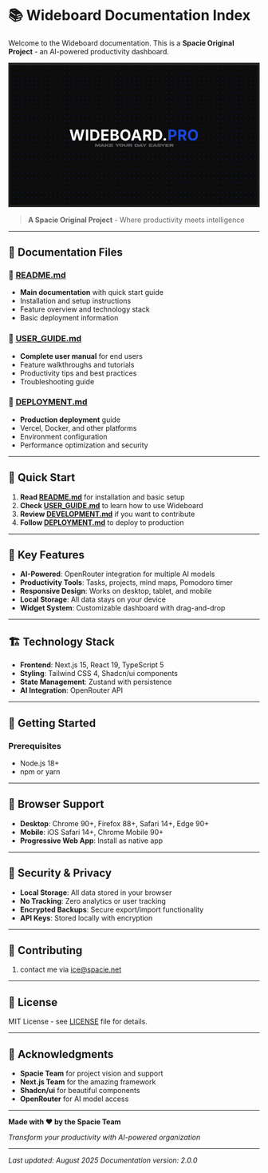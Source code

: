 # 📚 Wideboard Documentation Index

Welcome to the Wideboard documentation. This is a **Spacie Original Project** - an AI-powered productivity dashboard.

![Wideboard Hero](https://raw.githubusercontent.com/abdvlrqhman/wideboard/refs/heads/main/assets/images/image.png)

> **A Spacie Original Project** - Where productivity meets intelligence

---

## 📖 Documentation Files

### 🚀 [README.md](./README.md)
- **Main documentation** with quick start guide
- Installation and setup instructions
- Feature overview and technology stack
- Basic deployment information

### 👥 [USER_GUIDE.md](./USER_GUIDE.md)
- **Complete user manual** for end users
- Feature walkthroughs and tutorials
- Productivity tips and best practices
- Troubleshooting guide

### 🚀 [DEPLOYMENT.md](./DEPLOYMENT.md)
- **Production deployment** guide
- Vercel, Docker, and other platforms
- Environment configuration
- Performance optimization and security

---

## 🎯 Quick Start

1. **Read [README.md](./README.md)** for installation and basic setup
2. **Check [USER_GUIDE.md](./USER_GUIDE.md)** to learn how to use Wideboard
3. **Review [DEVELOPMENT.md](./DEVELOPMENT.md)** if you want to contribute
4. **Follow [DEPLOYMENT.md](./DEPLOYMENT.md)** to deploy to production

---

## 🌟 Key Features

- **AI-Powered**: OpenRouter integration for multiple AI models
- **Productivity Tools**: Tasks, projects, mind maps, Pomodoro timer
- **Responsive Design**: Works on desktop, tablet, and mobile
- **Local Storage**: All data stays on your device
- **Widget System**: Customizable dashboard with drag-and-drop

---

## 🏗️ Technology Stack

- **Frontend**: Next.js 15, React 19, TypeScript 5
- **Styling**: Tailwind CSS 4, Shadcn/ui components
- **State Management**: Zustand with persistence
- **AI Integration**: OpenRouter API

---

## 🔑 Getting Started

### Prerequisites
- Node.js 18+
- npm or yarn
---

## 📱 Browser Support

- **Desktop**: Chrome 90+, Firefox 88+, Safari 14+, Edge 90+
- **Mobile**: iOS Safari 14+, Chrome Mobile 90+
- **Progressive Web App**: Install as native app

---

## 🔐 Security & Privacy

- **Local Storage**: All data stored in your browser
- **No Tracking**: Zero analytics or user tracking
- **Encrypted Backups**: Secure export/import functionality
- **API Keys**: Stored locally with encryption

---

## 🤝 Contributing

1. contact me via ice@spacie.net

---

## 📄 License

MIT License - see [LICENSE](../LICENSE) file for details.

---

## 🙏 Acknowledgments

- **Spacie Team** for project vision and support
- **Next.js Team** for the amazing framework
- **Shadcn/ui** for beautiful components
- **OpenRouter** for AI model access

---

**Made with ❤️ by the Spacie Team**

*Transform your productivity with AI-powered organization*

---

*Last updated: August 2025*
*Documentation version: 2.0.0*
